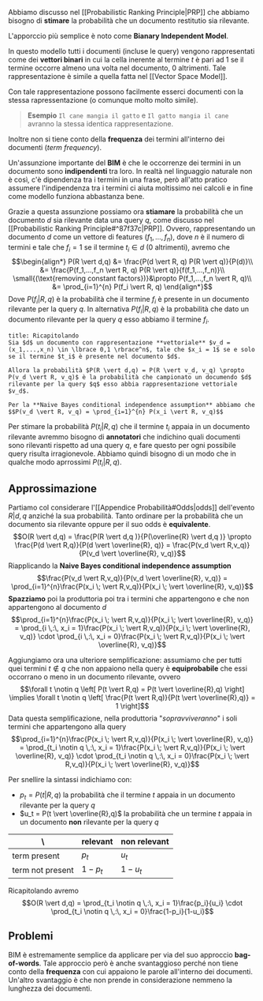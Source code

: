 Abbiamo discusso nel [[Probabilistic Ranking Principle|PRP]] che abbiamo bisogno di **stimare** la probabilità che un documento restitutio sia rilevante.

L'apporccio più semplice è noto come **Bianary Independent Model**.

In questo modello tutti i documenti (incluse le query) vengono rappresentati come dei **vettori binari** in cui la cella inerente al termine $t$ è pari ad 1 se il termine occorre almeno una volta nel documento, 0 altrimenti.
Tale rappresentazione è simile a quella fatta nel [[Vector Space Model]].

Con tale rappresentazione possono facilmente esserci documenti con la stessa rapressentazione (o comunque molto molto simile).
> **Esempio** `Il cane mangia il gatto` e `Il gatto mangia il cane` avranno la stessa identica rappresentazione.

Inoltre non si tiene conto della **frequenza** dei termini all'interno dei documenti (*term frequency*).

Un'assunzione importante del **BIM** è che le occorrenze dei termini in un documento sono **indipendenti** tra loro.
In realtà nel linguaggio naturale non è così, c'è dipendenza tra i termini in una frase, però all'atto pratico assumere l'indipendenza tra i termini ci aiuta moltissimo nei calcoli e in fine come modello funziona abbastanza bene.

Grazie a questa assunzione possiamo ora **stiamare** la probabilità che un documento $d$ sia rilevante data una query $q$, come discusso nel [[Probabilistic Ranking Principle#^87f37c|PRP]].
Ovvero, rappresentando un documento $d$ come un vettore di features $(f_1,...,f_n)$, dove $n$ è il numero di termini e tale che $f_i = 1$ se il termine $t_i \in d$ ($0$ altrimenti), avremo che
$$\begin{align*}
P(R \vert d,q)
&= \frac{P(d \vert R, q) P(R \vert q)}{P(d)}\\
&= \frac{P(f_1,...,f_n \vert R, q) P(R \vert q)}{f(f_1,...,f_n)}\\
\small{(\text{removing constant factors})}&\propto P(f_1,...,f_n \vert R, q)\\
&= \prod_{i=1}^{n} P(f_i \vert R, q)
\end{align*}$$
Dove $P(f_i \vert R, q)$ è la probabilità che il termine $f_i$ è presente in un documento rilevante per la query $q$.
In alternativa $P(f_i \vert R, q)$ è la probabilità che dato un documento rilevante per la query $q$ esso abbiamo il termine $f_i$.

```ad-note
title: Ricapitolando
Sia $d$ un documento con rappresentazione **vettoriale** $v_d = (x_1,...,x_n) \in \lbrace 0,1 \rbrace^n$, tale che $x_i = 1$ se e solo se il termine $t_i$ è presente nel documento $d$.

Allora la probabilità $P(R \vert d,q) = P(R \vert v_d, v_q) \propto P(v_d \vert R, v_q)$ è la probabilità che campionato un documendo $d$ rilevante per la query $q$ esso abbia rappresentazione vettoriale $v_d$.

Per la **Naive Bayes conditional independence assumption** abbiamo che $$P(v_d \vert R, v_q) = \prod_{i=1}^{n} P(x_i \vert R, v_q)$$
```

Per stimare la probabilità $P(t_i \vert R, q)$ che il termine $t_i$ appaia in un documento rilevante avremmo bisogno di **annotatori** che indichino quali documenti sono rilevanti rispetto ad una query $q$, e fare questo per ogni possibile query risulta irragionevole.
Abbiamo quindi bisogno di un modo che in qualche modo aprrossimi $P(t_i \vert R, q)$.

## Approssimazione
Partiamo col considerare l'[[Appendice Probabilità#Odds|odds]] dell'evento $R \vert d,q$ anziché la sua probabilità.
Tanto ordinare per la probabilità che un documento sia rilevante oppure per il suo odds è **equivalente**.
$$O(R \vert d,q) = \frac{P(R \vert d,q )}{P(\overline{R} \vert d,q )} \propto \frac{P(d \vert R,q)}{P(d \vert \overline{R}, q)} = \frac{P(v_d \vert R,v_q)}{P(v_d \vert \overline{R}, v_q)}$$
Riapplicando la **Naive Bayes conditional independence assumption** $$\frac{P(v_d \vert R,v_q)}{P(v_d \vert \overline{R}, v_q)} = \prod_{i=1}^{n}\frac{P(x_i \; \vert R,v_q)}{P(x_i \; \vert \overline{R}, v_q)}$$
**Spazziamo** poi la produttoria poi tra i termini che appartengono e che non appartengono al documento $d$
$$\prod_{i=1}^{n}\frac{P(x_i \; \vert R,v_q)}{P(x_i \; \vert \overline{R}, v_q)} = \prod_{i \,:\, x_i = 1}\frac{P(x_i \; \vert R,v_q)}{P(x_i \; \vert \overline{R}, v_q)} \cdot \prod_{i \,:\, x_i = 0}\frac{P(x_i \; \vert R,v_q)}{P(x_i \; \vert \overline{R}, v_q)}$$

Aggiungiamo ora una ulteriore semplificazione: assumiamo che per tutti quei termini $t \notin q$ che non appaiono nella query è **equiprobabile** che essi occorrano o meno in un documento rilevante, ovvero $$\forall t \notin q \left[ P(t \vert R,q) = P(t \vert \overline{R},q) \right] \implies \forall t \notin q \left[ \frac{P(t \vert R,q)}{P(t \vert \overline{R},q)} = 1 \right]$$
Data questa semplificazione, nella produttoria "*sopravviveranno*" i soli termini che appartengono alla query
$$\prod_{i=1}^{n}\frac{P(x_i \; \vert R,v_q)}{P(x_i \; \vert \overline{R}, v_q)} = \prod_{t_i \notin q \,:\, x_i = 1}\frac{P(x_i \; \vert R,v_q)}{P(x_i \; \vert \overline{R}, v_q)} \cdot \prod_{t_i \notin q \,:\, x_i = 0}\frac{P(x_i \; \vert R,v_q)}{P(x_i \; \vert \overline{R}, v_q)}$$


Per snellire la sintassi indichiamo con:
- $p_t = P(t \vert R, q)$ la probabilità che il termine $t$ appaia in un documento rilevante per la query $q$
- $u_t = P(t \vert \overline{R},q)$ la probabilità che un termine $t$ appaia in un documento **non** rilevante per la query $q$

\ | relevant | non relevant
--|--|--
term present | $p_t$ | $u_t$
term not present | $1-p_t$ | $1-u_t$

Ricapitolando avremo $$O(R \vert d,q) = \prod_{t_i \notin q \,:\, x_i = 1}\frac{p_i}{u_i} \cdot \prod_{t_i \notin q \,:\, x_i = 0}\frac{1-p_i}{1-u_i}$$


## Problemi
BIM è estremamente semplice da applicare per via del suo approccio **bag-of-words**.
Tale approccio però è anche svantaggioso perché non tiene conto della **frequenza** con cui appaiono le parole all'interno dei documenti.
Un'altro svantaggio è che non prende in considerazione nemmeno la lunghezza dei documenti.